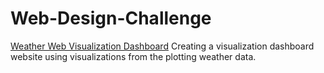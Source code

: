 # Web-Design-Challenge
<a href="https://nextslim.github.io/Web-Design-Challenge/" rel="nofollow">Weather Web Visualization Dashboard</a> 
Creating a visualization dashboard website using visualizations  from  the plotting weather data.
